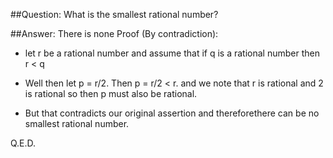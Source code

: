 ##Question: What is the smallest rational number?

##Answer: There is none
Proof (By contradiction):
<ul>
	<li>
		<p>let r be a rational number and assume that if q is a rational number then r < q</p>
	</li>
	<li>
		<p>
			Well then let p = r/2. Then p = r/2 < r. and we note that r is rational and 2 is rational so then p must also be rational.
		</p>
	</li>
	<li>
		But that contradicts our original assertion and thereforethere can be no smallest rational number.
	</li>
</ul>
<p>Q.E.D.</p>


